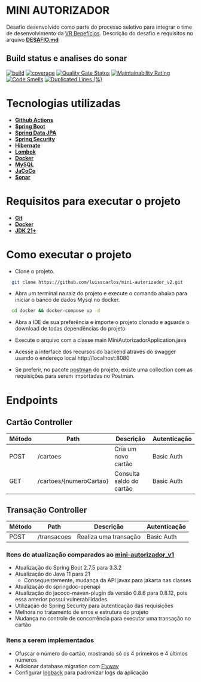 # MINI AUTORIZADOR
Desafio desenvolvido como parte do processo seletivo para integrar o time de desenvolvimento da [VR Benefícios](https://www.vr.com.br/). Descrição do desafio e requisitos no arquivo **[DESAFIO.md](https://github.com/luisscarlos/mini-autorizador_v2/blob/main/DESAFIO.md)**

## Build status e analises do sonar
[![build](https://github.com/luisscarlos/mini-autorizador_v2/actions/workflows/build.yml/badge.svg)](https://github.com/luisscarlos/mini-autorizador_v2/actions/workflows/build.yml)
[![coverage](https://sonarcloud.io/api/project_badges/measure?project=luisscarlos_mini-autorizador_v2&metric=coverage)](https://sonarcloud.io/dashboard?id=luisscarlos_mini-autorizador_v2)
[![Quality Gate Status](https://sonarcloud.io/api/project_badges/measure?project=luisscarlos_mini-autorizador_v2&metric=alert_status)](https://sonarcloud.io/dashboard?id=luisscarlos_mini-autorizador_v2)
[![Maintainability Rating](https://sonarcloud.io/api/project_badges/measure?project=luisscarlos_mini-autorizador_v2&metric=sqale_rating)](https://sonarcloud.io/dashboard?id=luisscarlos_mini-autorizador_v2)
[![Code Smells](https://sonarcloud.io/api/project_badges/measure?project=luisscarlos_mini-autorizador_v2&metric=code_smells)](https://sonarcloud.io/dashboard?id=luisscarlos_mini-autorizador_v2)
[![Duplicated Lines (%)](https://sonarcloud.io/api/project_badges/measure?project=luisscarlos_mini-autorizador_v2&metric=duplicated_lines_density)](https://sonarcloud.io/dashboard?id=luisscarlos_mini-autorizador)

# Tecnologias utilizadas

- **[Github Actions](https://github.com/features/actions)**
- **[Spring Boot](https://spring.io/projects/spring-boot)**
- **[Spring Data JPA](https://spring.io/projects/spring-data-jpa#overview)** 
- **[Spring Security](https://spring.io/projects/spring-security)**
- **[Hibernate](https://hibernate.org/orm/)**
- **[Lombok](https://projectlombok.org/)**
- **[Docker](https://www.docker.com/)**
- **[MySQL](https://www.mysql.com/)**
- **[JaCoCo](https://www.eclemma.org/jacoco/)**
- **[Sonar](https://www.sonarsource.com/)**

# Requisitos para executar o projeto
- **[Git](https://git-scm.com/)**
- **[Docker](https://www.docker.com/)**
- **[JDK 21+](https://docs.aws.amazon.com/corretto/latest/corretto-21-ug/downloads-list.html)**

# Como executar o projeto
- Clone o projeto.
```bash
  git clone https://github.com/luisscarlos/mini-autorizador_v2.git
```
- Abra um terminal na raiz do projeto e execute o comando abaixo para iniciar o banco de dados Mysql no docker.
```bash
  cd docker && docker-compose up -d
```

- Abra a IDE de sua preferência e importe o projeto clonado e aguarde o download de todas dependências do projeto

- Execute o arquivo com a classe main MiniAutorizadorApplication.java

- Acesse a interface dos recursos do backend através do swagger usando o endereço local http://localhost:8080

- Se preferir, no pacote [postman](https://github.com/luisscarlos/mini-autorizador_v2/tree/main/postman) do projeto, existe uma collection com as requisições para serem importadas no Postman.

# Endpoints
## Cartão Controller
| Método  | Path  | Descrição  | Autenticação |
| ------------ | ------------ | ------------ | ------------ |
| POST  |  /cartoes | Cria um novo cartão | Basic Auth |
| GET  |  /cartoes/{numeroCartao} | Consulta saldo do cartão | Basic Auth |

## Transação Controller
| Método  | Path  | Descrição  | Autenticação |
| ------------ | ------------ | ------------ | ------------ |
| POST  |  /transacoes | Realiza uma transação | Basic Auth |

### Itens de atualização comparados ao [mini-autorizador_v1](https://github.com/luisscarlos/mini-autorizador_v1)
- Atualização do Spring Boot 2.7.5 para 3.3.2
- Atualização do Java 11 para 21
    - Consequentemente, mudança da API javax para jakarta nas classes
- Atualização do springdoc-openapi
- Atualização do jacoco-maven-plugin da versão 0.8.6 para 0.8.12, pois essa anterior possui vulnerabilidades
- Utilização do Spring Security para autenticação das requisições
- Melhora no tratamento de erros e estrutura do projeto
- Mudança no controle de concorrência para executar uma transação no cartão

### Itens a serem implementados
- Ofuscar o número do cartão, mostrando só os 4 primeiros e 4 últimos números
- Adicionar database migration com [Flyway](https://www.red-gate.com/products/flyway/community/)
- Configurar [logback](http://logback.qos.ch/) para padronizar logs da aplicação
